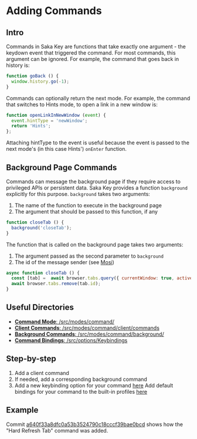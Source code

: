 # Adding Commands

## Intro

Commands in Saka Key are functions that take exactly one argument - the keydown event that triggered the command. For most commands, this argument can be ignored. For example, the command that goes back in history is:

```javascript
function goBack () {
  window.history.go(-1);
}
```

Commands can optionally return the next mode. For example, the command that switches to Hints mode, to open a link in a new window is:

```javascript
function openLinkInNewWindow (event) {
  event.hintType = 'newWindow';
  return 'Hints';
};
```

Attaching hintType to the event is useful because the event is passed to the next mode's (in this case Hints') `onEnter` function.

## Background Page Commands

Commands can message the background page if they require access to privileged APIs or persistent data. Saka Key provides a function `background` explicitly for this purpose. `background` takes two arguments:

1. The name of the function to execute in the background page
2. The argument that should be passed to this function, if any

```javascript
function closeTab () {
  background('closeTab');
}
```

The function that is called on the background page takes two arguments:

1. The argument passed as the second parameter to `background`
2. The id of the message sender (see [Mosi](https://github.com/eejdoowad/mosi))

```javascript
async function closeTab () {
  const [tab] =  await browser.tabs.query({ currentWindow: true, active: true });
  await browser.tabs.remove(tab.id);
}
```

## Useful Directories

* [**Command Mode**: /src/modes/command/](https://github.com/lusakasa/saka-key/tree/master/src/modes/command)
* [**Client Commands**: /src/modes/command/client/commands](https://github.com/lusakasa/saka-key/tree/master/src/modes/command/client/commands)
* [**Background Commands**: /src/modes/command/background/](https://github.com/lusakasa/saka-key/tree/master/src/modes/command/background)
* [**Command Bindings**: /src/options/Keybindings](https://github.com/lusakasa/saka-key/blob/master/src/options/Keybindings)

## Step-by-step

1. Add a client command
2. If needed, add a corresponding background command
3. Add a new keybinding option for your command [here](https://github.com/lusakasa/saka-key/blob/master/src/options/Keybindings/config.json)
Add default bindings for your command to the built-in profiles [here](https://github.com/lusakasa/saka-key/blob/master/src/options/Keybindings/default.json)

## Example

Commit [a640f33a8dfc0a53b3524790c18cccf39bae0bcd](https://github.com/lusakasa/saka-key/commit/a640f33a8dfc0a53b3524790c18cccf39bae0bcd) shows how the "Hard Refresh Tab" command was added.